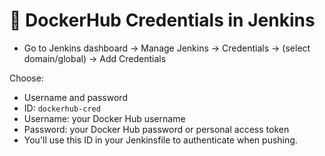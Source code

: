 # 🔐 DockerHub Credentials in Jenkins

- Go to Jenkins dashboard → Manage Jenkins → Credentials → (select domain/global) → Add Credentials

Choose:

- Username and password
- ID: ``dockerhub-cred``
- Username: your Docker Hub username
- Password: your Docker Hub password or personal access token
- You'll use this ID in your Jenkinsfile to authenticate when pushing.